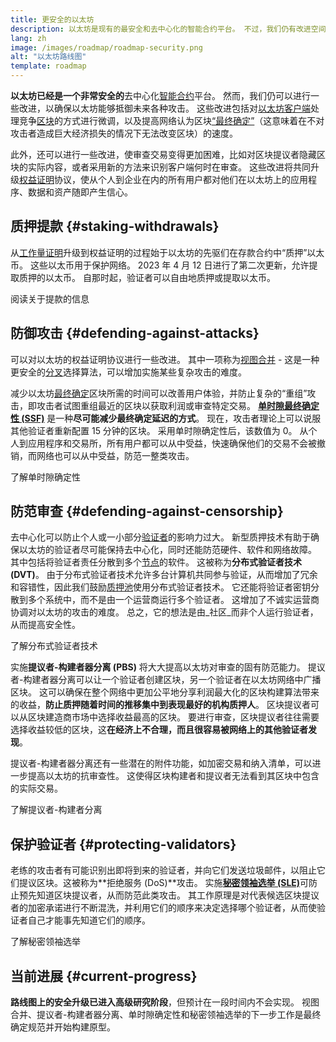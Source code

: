 ```yaml
---
title: 更安全的以太坊
description: 以太坊是现有的最安全和去中心化的智能合约平台。 不过，我们仍有改进空间，从而确保以太坊能够抵御未来任何程度的攻击。
lang: zh
image: /images/roadmap/roadmap-security.png
alt: "以太坊路线图"
template: roadmap
---
```


**以太坊已经是一个非常安全的**去中心化[智能合约](/glossary/#smart-contract)平台。 然而，我们仍可以进行一些改进，以确保以太坊能够抵御未来各种攻击。 这些改进包括对[以太坊客户端](/glossary/#consensus-client)处理竞争[区块](/glossary/#block)的方式进行微调，以及提高网络认为区块[“最终确定”](/developers/docs/consensus-mechanisms/pos/#finality)（这意味着在不对攻击者造成巨大经济损失的情况下无法改变区块）的速度。

此外，还可以进行一些改进，使审查交易变得更加困难，比如对区块提议者隐藏区块的实际内容，或者采用新的方法来识别客户端何时在审查。 这些改进将共同升级[权益证明](/glossary/#pos)协议，使从个人到企业在内的所有用户都对他们在以太坊上的应用程序、数据和资产随即产生信心。

## 质押提款 {#staking-withdrawals}

从[工作量证明](/glossary/#pow)升级到权益证明的过程始于以太坊的先驱们在存款合约中“质押”以太币。 这些以太币用于保护网络。 2023 年 4 月 12 日进行了第二次更新，允许提取质押的以太币。 自那时起，验证者可以自由地质押或提取以太币。

<ButtonLink variant="outline-color" to="/staking/withdrawals/">阅读关于提款的信息</ButtonLink>

## 防御攻击 {#defending-against-attacks}

可以对以太坊的权益证明协议进行一些改进。 其中一项称为[视图合并](https://ethresear.ch/t/view-merge-as-a-replacement-for-proposer-boost/13739) - 这是一种更安全的[分叉](/glossary/#fork)选择算法，可以增加实施某些复杂攻击的难度。

减少以太坊[最终确定](/glossary/#finality)区块所需的时间可以改善用户体验，并防止复杂的“重组”攻击，即攻击者试图重组最近的区块以获取利润或审查特定交易。 [**单时隙最终确定性 (SSF)**](/roadmap/single-slot-finality/) 是一种**尽可能减少最终确定延迟的方式**。 现在，攻击者理论上可以说服其他验证者重新配置 15 分钟的区块。 采用单时隙确定性后，该数值为 0。 从个人到应用程序和交易所，所有用户都可以从中受益，快速确保他们的交易不会被撤销，而网络也可以从中受益，防范一整类攻击。

<ButtonLink variant="outline-color" to="/roadmap/single-slot-finality/">了解单时隙确定性</ButtonLink>

## 防范审查 {#defending-against-censorship}

去中心化可以防止个人或一小部分[验证者](/glossary/#validator)的影响力过大。 新型质押技术有助于确保以太坊的验证者尽可能保持去中心化，同时还能防范硬件、软件和网络故障。 其中包括将验证者责任分散到多个[节点](/glossary/#node)的软件。 这被称为**分布式验证者技术 (DVT)**。 由于分布式验证者技术允许多台计算机共同参与验证，从而增加了冗余和容错性，因此我们鼓励[质押池](/glossary/#staking-pool)使用分布式验证者技术。 它还能将验证者密钥分散到多个系统中，而不是由一个运营商运行多个验证者。 这增加了不诚实运营商协调对以太坊的攻击的难度。 总之，它的想法是由_社区_而非个人运行验证者，从而提高安全性。

<ButtonLink variant="outline-color" to="/staking/dvt/">了解分布式验证者技术</ButtonLink>

实施**提议者-构建者器分离 (PBS)** 将大大提高以太坊对审查的固有防范能力。 提议者-构建者器分离可以让一个验证者创建区块，另一个验证者在以太坊网络中广播区块。 这可以确保在整个网络中更加公平地分享利润最大化的区块构建算法带来的收益，**防止质押随着时间的推移集中到表现最好的机构质押人**。 区块提议者可以从区块建造商市场中选择收益最高的区块。 要进行审查，区块提议者往往需要选择收益较低的区块，这**在经济上不合理，而且很容易被网络上的其他验证者发现**。

提议者-构建者器分离还有一些潜在的附件功能，如加密交易和纳入清单，可以进一步提高以太坊的抗审查性。 这使得区块构建者和提议者无法看到其区块中包含的实际交易。

<ButtonLink variant="outline-color" to="/roadmap/pbs/">了解提议者-构建者分离</ButtonLink>

## 保护验证者 {#protecting-validators}

老练的攻击者有可能识别出即将到来的验证者，并向它们发送垃圾邮件，以阻止它们提议区块。这被称为**拒绝服务 (DoS)**攻击。 实施[**秘密领袖选举 (SLE)**](/roadmap/secret-leader-election)可防止预先知道区块提议者，从而防范此类攻击。 其工作原理是对代表候选区块提议者的加密承诺进行不断混洗，并利用它们的顺序来决定选择哪个验证者，从而使验证者自己才能事先知道它们的顺序。

<ButtonLink variant="outline-color" to="/roadmap/secret-leader-election">了解秘密领袖选举</ButtonLink>

## 当前进展 {#current-progress}

**路线图上的安全升级已进入高级研究阶段**，但预计在一段时间内不会实现。 视图合并、提议者-构建者器分离、单时隙确定性和秘密领袖选举的下一步工作是最终确定规范并开始构建原型。
